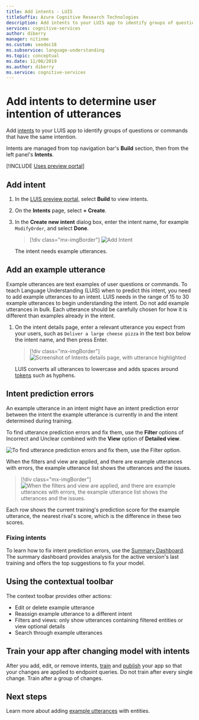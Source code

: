 ```yaml
---
title: Add intents - LUIS
titleSuffix: Azure Cognitive Research Technologies
description: Add intents to your LUIS app to identify groups of questions or commands that have the same intentions. 
services: cognitive-services
author: diberry
manager: nitinme
ms.custom: seodec18
ms.subservice: language-understanding
ms.topic: conceptual
ms.date: 11/08/2019
ms.author: diberry
ms.service: cognitive-services
---
```


# Add intents to determine user intention of utterances

Add [intents](luis-concept-intent.md) to your LUIS app to identify groups of questions or commands that have the same intention. 

Intents are managed from top navigation bar's **Build** section, then from the left panel's **Intents**. 

[!INCLUDE [Uses preview portal](includes/uses-portal-preview.md)]

## Add intent

1. In the [LUIS preview portal](https://preview.luis.ai), select **Build** to view intents. 
1. On the **Intents** page, select **+ Create**.
1. In the **Create new intent** dialog box, enter the intent name, for example `ModifyOrder`, and select **Done**.

    > [!div class="mx-imgBorder"]
    > ![Add Intent](./media/luis-how-to-add-intents/Addintent-dialogbox.png)

    The intent needs example utterances.

## Add an example utterance

Example utterances are text examples of user questions or commands. To teach Language Understanding (LUIS) when to predict this intent, you need to add example utterances to an intent. LUIS needs in the range of 15 to 30 example utterances to begin understanding the intent. Do not add example utterances in bulk. Each utterance should be carefully chosen for how it is different than examples already in the intent. 

1. On the intent details page, enter a relevant utterance you expect from your users, such as `Deliver a large cheese pizza` in the text box below the intent name, and then press Enter.
 
    > [!div class="mx-imgBorder"]
    > ![Screenshot of Intents details page, with utterance highlighted](./media/luis-how-to-add-intents/add-new-utterance-to-intent.png) 

    LUIS converts all utterances to lowercase and adds spaces around [tokens](luis-language-support.md#tokenization) such as hyphens.

<a name="#intent-prediction-discrepancy-errors"></a>

## Intent prediction errors 

An example utterance in an intent might have an intent prediction error between the intent the example utterance is currently in and the intent determined during training. 

To find utterance prediction errors and fix them, use the **Filter** options of Incorrect and Unclear combined with the **View** option of **Detailed view**. 

![To find utterance prediction errors and fix them, use the Filter option.](./media/luis-how-to-add-intents/find-intent-prediction-errors.png)

When the filters and view are applied, and there are example utterances with errors, the example utterance list shows the utterances and the issues.

> [!div class="mx-imgBorder"]
> ![![When the filters and view are applied, and there are example utterances with errors, the example utterance list shows the utterances and the issues.](./media/luis-how-to-add-intents/find-errors-in-utterances.png)](./media/luis-how-to-add-intents/find-errors-in-utterances.png#lightbox)

Each row shows the current training's prediction score for the example utterance, the nearest rival's score, which is the difference in these two scores. 

### Fixing intents

To learn how to fix intent prediction errors, use the [Summary Dashboard](luis-how-to-use-dashboard.md). The summary dashboard provides analysis for the active version's last training and offers the top suggestions to fix your model.  

## Using the contextual toolbar

The context toolbar provides other actions:

* Edit or delete example utterance
* Reassign example utterance to a different intent
* Filters and views: only show utterances containing filtered entities or view optional details
* Search through example utterances

## Train your app after changing model with intents

After you add, edit, or remove intents, [train](luis-how-to-train.md) and [publish](luis-how-to-publish-app.md) your app so that your changes are applied to endpoint queries. Do not train after every single change. Train after a group of changes. 

## Next steps

Learn more about adding [example utterances](luis-how-to-add-example-utterances.md) with entities. 

